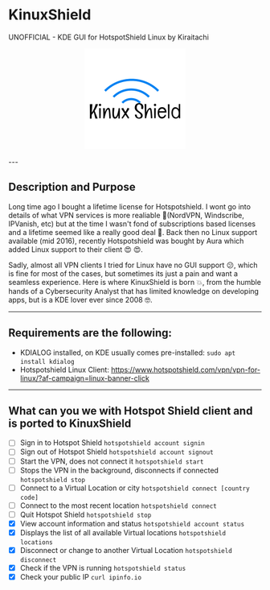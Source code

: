 # KinuxShield

UNOFFICIAL - KDE GUI for HotspotShield Linux by Kiraitachi
<p align="center">
  <img src="https://github.com/kiraitachi/KinuxShield/blob/main/KinuxShield.png">
</p>
---

## Description and Purpose

Long time ago I bought a lifetime license for Hotspotshield. I wont go into details of what VPN services is more realiable :yawning_face:(NordVPN, Windscribe, IPVanish, etc) but at the time I wasn't fond of subscriptions based licenses and a lifetime seemed like a really good deal :money_mouth_face:. Back then no Linux support available (mid 2016), recently Hotspotshield was bought by Aura which added Linux support to their client :heart_eyes: :heart_eyes:.

Sadly, almost all VPN clients I tried for Linux have no GUI support :confused:, which is fine for most of the cases, but sometimes its just a pain and want a seamless experience. Here is where KinuxShield is born :boom:, from the humble hands of a Cybersecurity Analyst that has limited knowledge on developing apps, but is a KDE lover ever since 2008 :nerd_face:.

---

## Requirements are the following:

* KDIALOG installed, on KDE usually comes pre-installed: `sudo apt install kdialog`
* Hotspotshield Linux Client: https://www.hotspotshield.com/vpn/vpn-for-linux/?af-campaign=linux-banner-click
            
---
           
## What can you we with Hotspot Shield client and is ported to KinuxShield

- [ ] Sign in to Hotspot Shield `hotspotshield account signin`
- [ ] Sign out of Hotspot Shield `hotspotshield account signout`
- [ ] Start the VPN, does not connect it `hotspotshield start`
- [ ] Stops the VPN in the background, disconnects if connected `hotspotshield stop`
- [ ] Connect to a Virtual Location or city `hotspotshield connect [country code]`
- [ ] Connect to the most recent location `hotspotshield connect`
- [ ] Quit Hotspot Shield `hotspotshield stop`
- [x] View account information and status `hotspotshield account status`
- [x] Displays the list of all available Virtual locations `hotspotshield locations`
- [x] Disconnect or change to another Virtual Location `hotspotshield disconnect`
- [x] Check if the VPN is running `hotspotshield status`
- [x] Check your public IP `curl ipinfo.io`
